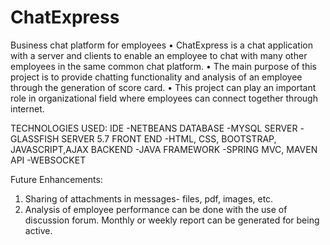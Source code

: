 # ChatExpress
Business chat platform for employees
•	ChatExpress is a chat application with a server and clients to enable an employee to chat with many other employees in the same common chat platform.
•	The main purpose of this project is to provide chatting functionality and analysis of an employee through the generation of score card.
•	This project can play an important role in organizational field where employees can connect together through internet.

TECHNOLOGIES USED:
IDE	-NETBEANS
DATABASE	-MYSQL
SERVER	-GLASSFISH SERVER 5.7
FRONT END	-HTML, CSS, BOOTSTRAP, JAVASCRIPT,AJAX
BACKEND	-JAVA
FRAMEWORK	-SPRING MVC, MAVEN
API	-WEBSOCKET

Future Enhancements:
1)	Sharing of attachments in messages- files, pdf, images, etc.
2)	Analysis of employee performance can be done with the use of discussion forum. Monthly or weekly report can be generated for being active.

                                                                      
